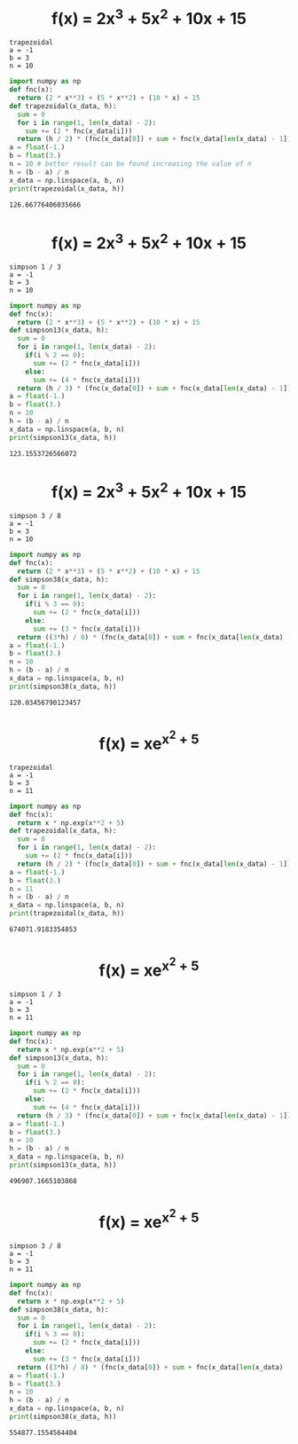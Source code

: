 
# <center>f(x) = 2x<sup>3</sup> + 5x<sup>2</sup> + 10x + 15</center>



```
trapezoidal
a = -1
b = 3
n = 10
```







```python
import numpy as np
def fnc(x):
  return (2 * x**3) + (5 * x**2) + (10 * x) + 15
def trapezoidal(x_data, h):
  sum = 0
  for i in range(1, len(x_data) - 2):
    sum += (2 * fnc(x_data[i]))
  return (h / 2) * (fnc(x_data[0]) + sum + fnc(x_data[len(x_data) - 1]))
a = float(-1.)
b = float(3.)
n = 10 # better result can be found increasing the value of n
h = (b - a) / n
x_data = np.linspace(a, b, n)
print(trapezoidal(x_data, h))
```

    126.66776406035666


# <center>f(x) = 2x<sup>3</sup> + 5x<sup>2</sup> + 10x + 15</center>



```
simpson 1 / 3
a = -1
b = 3
n = 10
```







```python
import numpy as np
def fnc(x):
  return (2 * x**3) + (5 * x**2) + (10 * x) + 15
def simpson13(x_data, h):
  sum = 0
  for i in range(1, len(x_data) - 2):
    if(i % 2 == 0):
      sum += (2 * fnc(x_data[i]))
    else:
      sum += (4 * fnc(x_data[i]))
  return (h / 3) * (fnc(x_data[0]) + sum + fnc(x_data[len(x_data) - 1]))
a = float(-1.)
b = float(3.)
n = 10
h = (b - a) / n
x_data = np.linspace(a, b, n)
print(simpson13(x_data, h))
```

    123.1553726566072


# <center>f(x) = 2x<sup>3</sup> + 5x<sup>2</sup> + 10x + 15</center>



```
simpson 3 / 8
a = -1
b = 3
n = 10
```







```python
import numpy as np
def fnc(x):
  return (2 * x**3) + (5 * x**2) + (10 * x) + 15
def simpson38(x_data, h):
  sum = 0
  for i in range(1, len(x_data) - 2):
    if(i % 3 == 0):
      sum += (2 * fnc(x_data[i]))
    else:
      sum += (3 * fnc(x_data[i]))
  return ((3*h) / 8) * (fnc(x_data[0]) + sum + fnc(x_data[len(x_data) - 1]))
a = float(-1.)
b = float(3.)
n = 10
h = (b - a) / n
x_data = np.linspace(a, b, n)
print(simpson38(x_data, h))
```

    120.03456790123457


# <center>f(x) = xe<sup>x<sup>2</sup> + 5</sup></center>



```
trapezoidal
a = -1
b = 3
n = 11
```







```python
import numpy as np
def fnc(x):
  return x * np.exp(x**2 + 5)
def trapezoidal(x_data, h):
  sum = 0
  for i in range(1, len(x_data) - 2):
    sum += (2 * fnc(x_data[i]))
  return (h / 2) * (fnc(x_data[0]) + sum + fnc(x_data[len(x_data) - 1]))
a = float(-1.)
b = float(3.)
n = 11
h = (b - a) / n
x_data = np.linspace(a, b, n)
print(trapezoidal(x_data, h))
```

    674071.9183354853


# <center>f(x) = xe<sup>x<sup>2</sup> + 5</sup></center>



```
simpson 1 / 3
a = -1
b = 3
n = 11
```







```python
import numpy as np
def fnc(x):
  return x * np.exp(x**2 + 5)
def simpson13(x_data, h):
  sum = 0
  for i in range(1, len(x_data) - 2):
    if(i % 2 == 0):
      sum += (2 * fnc(x_data[i]))
    else:
      sum += (4 * fnc(x_data[i]))
  return (h / 3) * (fnc(x_data[0]) + sum + fnc(x_data[len(x_data) - 1]))
a = float(-1.)
b = float(3.)
n = 10
h = (b - a) / n
x_data = np.linspace(a, b, n)
print(simpson13(x_data, h))
```

    496907.1665103868


# <center>f(x) = xe<sup>x<sup>2</sup> + 5</sup></center>



```
simpson 3 / 8
a = -1
b = 3
n = 11
```







```python
import numpy as np
def fnc(x):
  return x * np.exp(x**2 + 5)
def simpson38(x_data, h):
  sum = 0
  for i in range(1, len(x_data) - 2):
    if(i % 3 == 0):
      sum += (2 * fnc(x_data[i]))
    else:
      sum += (3 * fnc(x_data[i]))
  return ((3*h) / 8) * (fnc(x_data[0]) + sum + fnc(x_data[len(x_data) - 1]))
a = float(-1.)
b = float(3.)
n = 10
h = (b - a) / n
x_data = np.linspace(a, b, n)
print(simpson38(x_data, h))
```

    554877.1554564404


